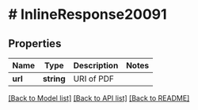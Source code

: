 # # InlineResponse20091

## Properties

Name | Type | Description | Notes
------------ | ------------- | ------------- | -------------
**url** | **string** | URI of PDF |

[[Back to Model list]](../../README.md#models) [[Back to API list]](../../README.md#endpoints) [[Back to README]](../../README.md)
